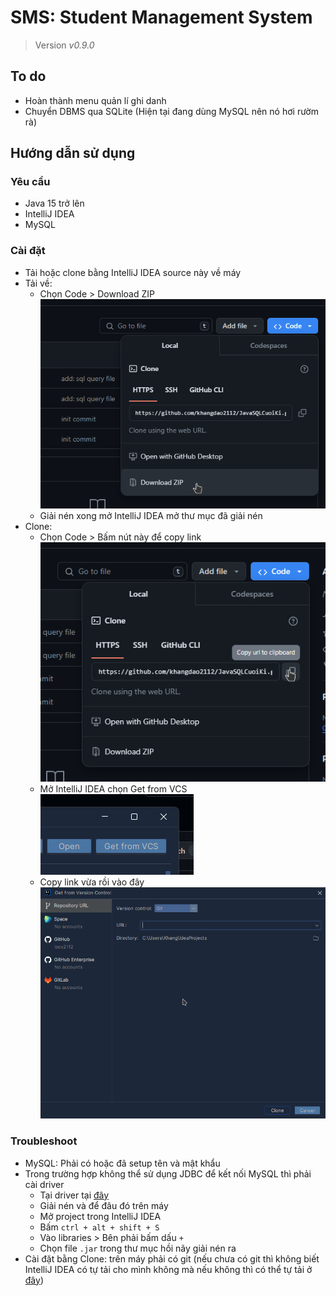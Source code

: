 # SMS: Student Management System
> Version *v0.9.0*

## To do
- Hoàn thành menu quản lí ghi danh
- Chuyển DBMS qua SQLite (Hiện tại đang dùng MySQL nên nó hơi rườm rà)

## Hướng dẫn sử dụng
### Yêu cầu
- Java 15 trở lên
- IntelliJ IDEA
- MySQL

### Cài đặt
- Tải hoặc clone bằng IntelliJ IDEA source này về máy
- Tải về:
  - Chọn Code > Download ZIP  
  ![](img/downloadzip.png)
  - Giải nén xong mở IntelliJ IDEA mở thư mục đã giải nén
- Clone:
  - Chọn Code > Bấm nút này để copy link  
  ![](img/clonerepo.png)
  - Mở IntelliJ IDEA chọn Get from VCS  
  ![](img/getfromvcs.png)
  - Copy link vừa rồi vào đây  
  ![](img/gitclone.png)

### Troubleshoot
- MySQL: Phải có hoặc đã setup tên và mật khẩu
- Trong trường hợp không thể sử dụng JDBC để kết nối MySQL thì phải cài driver
  - Tại driver tại [đây](https://cdn.mysql.com//Downloads/Connector-J/mysql-connector-j-8.4.0.zip)
  - Giải nén và để đâu đó trên máy
  - Mở project trong IntelliJ IDEA
  - Bấm `ctrl + alt + shift + S`
  - Vào libraries > Bên phải bấm dấu `+`
  - Chọn file `.jar` trong thư mục hồi nãy giải nén ra
- Cài đặt bằng Clone: trên máy phải có git (nếu chưa có git thì không biết IntelliJ IDEA có tự tải cho mình không mà nếu không thì có thể tự tải ở [đây](https://objects.githubusercontent.com/github-production-release-asset-2e65be/23216272/5f9e16a0-35b4-4c55-a28a-4405fe0e3346?X-Amz-Algorithm=AWS4-HMAC-SHA256&X-Amz-Credential=AKIAVCODYLSA53PQK4ZA%2F20240513%2Fus-east-1%2Fs3%2Faws4_request&X-Amz-Date=20240513T202203Z&X-Amz-Expires=300&X-Amz-Signature=65d9072eafe93512d0799e6f45d63e869c20a771de4325054646c2d5888ce8ea&X-Amz-SignedHeaders=host&actor_id=92587073&key_id=0&repo_id=23216272&response-content-disposition=attachment%3B%20filename%3DGit-2.45.0-64-bit.exe&response-content-type=application%2Foctet-stream))